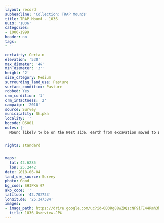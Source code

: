 ```yaml
---
layout: record
subheadline: 'Collection: TRAP Mounds'
title: TRAP Mound - 1036
uuid: '1036'
categories:
- 1000-1999
header: no
tags:
- ''

certainty: Certain
elevation: '530'
max_diameter: '46'
min_diameter: '37'
height: '2'
size_category: Medium
surrounding_land_use: Pasture
surface_condition: Pasture
robbed: Yes
crm_condition: '3'
crm_intactness: '2'
campaign: '2010'
source: Survey
municipality: Shipka
locality: ''
bgcode: DS001
notes: |-
  Mound likely to be on the West side, earth from excavation moved to pile in the East, tree in the middle.


rights: standard


maps:
  lat: 42.6285
  lon: 25.2442
date: 2018-06-04
land_use_source: Survey
photo: Good
bg_code: SHIPKA 07
akb_code: ''
latitude: '42.702723'
longitude: '25.347384'
images:
- image_path: https://drive.google.com/uc?id=0B3Rg88wZDQscNF9iTE44Rmh3bzQ
  title: 1036_Overview.JPG
---
```

